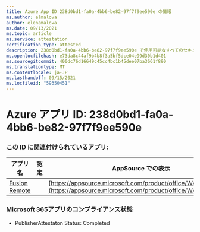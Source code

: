 ```yaml
---
title: Azure App ID 238d0bd1-fa0a-4bb6-be82-97f7f9ee590e の情報
ms.author: elmalova
author: elenamalova
ms.date: 09/13/2021
ms.topic: article
ms.service: attestation
certification_type: attested
description: 238d0bd1-fa0a-4bb6-be82-97f7f9ee590e で使用可能なすべてのセキュリティおよびコンプライアンス情報。
ms.openlocfilehash: e73da8c44af9b4b8f3a5bf5dce04e99d30b1d401
ms.sourcegitcommit: 400dc76d16649c45cc4bc1b45dee07ba3661f890
ms.translationtype: MT
ms.contentlocale: ja-JP
ms.lasthandoff: 09/15/2021
ms.locfileid: "59350451"
---
```

# <a name="azure-app-id-238d0bd1-fa0a-4bb6-be82-97f7f9ee590e"></a>Azure アプリ ID: 238d0bd1-fa0a-4bb6-be82-97f7f9ee590e


### <a name="apps-associated-with-this-id"></a>この ID に関連付けられているアプリ:
| **アプリ名** | **認定** | **AppSource での表示** |
|--------------|---------------|-----------------------|
| [Fusion Remote](https://docs.microsoft.com/microsoft-365-app-certification/forward/WA200001422) |  | [https://appsource.microsoft.com/product/office/WA200001422](https://appsource.microsoft.com/product/office/WA200001422) |

### <a name="microsoft-365-app-compliance-status"></a>Microsoft 365アプリのコンプライアンス状態
- PublisherAttestaton Status: Completed
